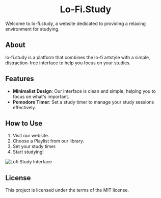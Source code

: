 

<h1 align="center">Lo-Fi.Study</h1>
</p>

Welcome to lo-fi.study, a website dedicated to providing a relaxing environment for studying.

## About

lo-fi.study is a platform that combines the lo-fi artstyle with a simple, distraction-free interface to help you focus on your studies.

## Features

- **Minimalist Design**: Our interface is clean and simple, helping you to focus on what's important.
- **Pomodoro Timer**: Set a study timer to manage your study sessions effectively.

## How to Use

1. Visit our website.
2. Choose a Playlist  from our library.
3. Set your study timer.
4. Start studying!

![Lofi Study Interface]((https://github.com/Lgsarius/Lofistudynext/blob/master/public/cover.png))

## License

This project is licensed under the terms of the MIT license.
